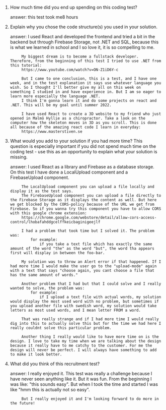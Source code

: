 1. How much time did you end up spending on this coding test?

    answer:
            this test took me8 hours



2. Explain why you chose the code structure(s) you used in your solution.

    answer:
            I used React and developed the frontend and tried a bit in the backend but through Firebase Storage, not .NET and SQL, because this is what we learned in school and I so love it, it is so compelling to me.
            
            My biggest dream is to become a fullstack developer. Therefore, from the beginning of this test I tried to use .NET from this tutorial:
            https://www.youtube.com/watch?v=ON-Z1iD6Y-c

            But I came to one conclusion, this is a test, and I have one week, and in the test explanation it says use whatever language you wish. So I thought I'll better give my all on this week on something I studied in and have experience in. But I am so eager to learn more especially the language .NET. 
            I think I'm gonna learn it and do some projects on react and .NET. This will be my goal until summer 2022.

            I have used React to create a 3D website to my friend who just opened in Malmö Hyllie as a chiropractor. Take a look on the computer how the skeleton moves in 3D as you scroll. This is done all because of the amazing react code I learn in everyday:
            https://www.masterstiven.se



3. What would you add to your solution if you had more time? This question is especially important if you 
   did not spend much time on the coding test - use this as an opportunity to explain what your solution is missing.

    answer:
            I used React as a library and Firebase as a database storage. On this test I have done a LocalUpload component and a FirebaseUpload component. 

            The LocalUpload component you can upload a file locally and display it as the test says.
            The FirebaseUpload component you can upload a file directly to the Firebase Storage as it displays the content as well. But here we get blocked by the CORS-policy because of the URL we get from Firebase. So if you wanna try this component you have to allow CORS with this google chrome extension:
            https://chrome.google.com/webstore/detail/allow-cors-access-control/lhobafahddgcelffkeicbaginigeejlf

            I had a problem that took time but I solved it. The problem was:
                for example:
                    if you take a text file which has exactly the same amount of the word "the" as the word "but", the word tha appears first will display in between the foo-bar.

            My solution was to throw an Alert error if that happened. If I had more time I would make the user go to the "upload-mode" again with a text that says "choose again, you cant choose a file that has the same amount of words."

            Another problem that I had but that I could solve and I really wanted to solve, the problem was:
                for example:
                    if I upload a text file with actual words, my solution would display the most used word with no problem, but sometimes if you upload another file with swedish word, my solution would take letters as most used words, and I mean letter FROM a word.
            
            That was really strange and if I had more time I would really dig into this to actually solve this but for the time we had here I really couldnt solve this particular problem.

            Another thing I really would like to have more time on is the design. I love to take my time when we are talking about the design because it really have to me catchy to the customer. For me the design will never be perfect. I will always have something to add to make it look better.


4. What did you think of this recruitment test?

    answer:
            I really enjoyed it. This test was really a challenge because I have never seen anything like it. But it was fun. From the beginning I was like: "this sounds easy". But when I took the time and started I was like "hmm this is actually not so easy". 

            But I really enjoyed it and I'm looking forward to do more in the future!
